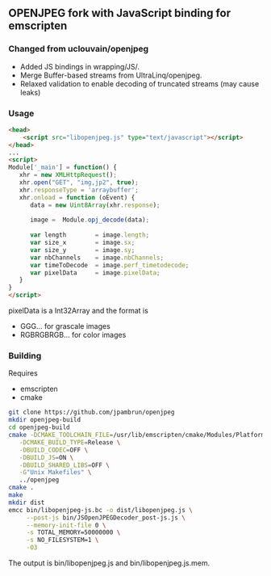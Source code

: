 ## OPENJPEG fork with JavaScript binding for emscripten

### Changed from uclouvain/openjpeg

* Added JS bindings in wrapping/JS/.
* Merge Buffer-based streams from UltraLinq/openjpeg.
* Relaxed validation to enable decoding of truncated streams (may cause leaks)


### Usage

``` html
<head>
    <script src="libopenjpeg.js" type="text/javascript"></script>
</head>
...
<script>
Module['_main'] = function() {
   xhr = new XMLHttpRequest();
   xhr.open("GET", "img,jp2", true);
   xhr.responseType = 'arraybuffer';
   xhr.onload = function (oEvent) {
      data = new Uint8Array(xhr.response);
      
      image =  Module.opj_decode(data);
      
      var length        = image.length;
      var size_x        = image.sx;
      var size_y        = image.sy;
      var nbChannels    = image.nbChannels;
      var timeToDecode  = image.perf_timetodecode;
      var pixelData     = image.pixelData;
   }
}
</script>
```

pixelData is a Int32Array and the format is 
 * GGG... for grascale images
 * RGBRGBRGB... for color images

### Building

Requires 
* emscripten
* cmake

```bash
git clone https://github.com/jpambrun/openjpeg
mkdir openjpeg-build
cd openjpeg-build
cmake -DCMAKE_TOOLCHAIN_FILE=/usr/lib/emscripten/cmake/Modules/Platform/Emscripten.cmake \
   -DCMAKE_BUILD_TYPE=Release \
   -DBUILD_CODEC=OFF \
   -DBUILD_JS=ON \
   -DBUILD_SHARED_LIBS=OFF \
   -G"Unix Makefiles" \
   ../openjpeg
cmake .
make
mkdir dist
emcc bin/libopenjpeg-js.bc -o dist/libopenjpeg.js \
     --post-js bin/JSOpenJPEGDecoder_post-js.js \
     --memory-init-file 0 \
     -s TOTAL_MEMORY=50000000 \
     -s NO_FILESYSTEM=1 \
     -O3
```

The output is bin/libopenjpeg.js and bin/libopenjpeg.js.mem.

